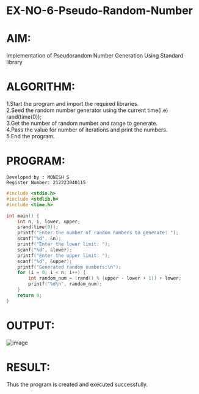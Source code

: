 # EX-NO-6-Pseudo-Random-Number

# AIM: 
Implementation of Pseudorandom Number Generation Using Standard library

# ALGORITHM:
1.Start the program and import the required libraries. <br>
2.Seed the random number generator using the current time(i.e) rand(time(0));<br>
3.Get the number of random number and range to generate.<br>
4.Pass the value for number of iterations and print the numbers.<br>
5.End the program.

# PROGRAM:
```
Developed by : MONISH S
Register Number: 212223040115
```
```c
#include <stdio.h>
#include <stdlib.h>
#include <time.h>

int main() {
    int n, i, lower, upper;
    srand(time(0));
    printf("Enter the number of random numbers to generate: ");
    scanf("%d", &n);
    printf("Enter the lower limit: ");
    scanf("%d", &lower);
    printf("Enter the upper limit: ");
    scanf("%d", &upper);
    printf("Generated random numbers:\n");
    for (i = 0; i < n; i++) {
        int random_num = (rand() % (upper - lower + 1)) + lower;
        printf("%d\n", random_num);
    }
    return 0;
}
```
# OUTPUT:
![image](https://github.com/user-attachments/assets/ced13012-9a78-4339-808b-5a9cd64f66a6)

# RESULT:
Thus the program is created and executed successfully.
